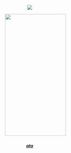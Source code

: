 <div id="header" align="center">
  
![](https://komarev.com/ghpvc/?username=insertplayer1&color=48A404&label=player2.exe)


<div id="header" align="center">

ㅤㅤㅤ<img src=https://files.catbox.moe/ezv0b4.png width="200" height="400">

<div id="header" align="center">

##### [ata](https://devilmario.atabook.org/)
